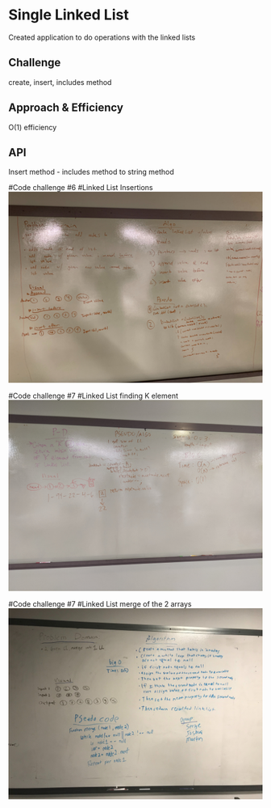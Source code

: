 # Single Linked List
Created application to do operations with the linked lists
## Challenge
create, insert, includes method
## Approach & Efficiency
O(1) efficiency
## API
Insert method - 
includes method
to string method

#Code challenge #6 
#Linked List Insertions
![Image description](/code401challenges/assets/ll-insertion.jpg)

#Code challenge #7
#Linked List finding K element
![Image description](/code401challenges/assets/ll-kth-from-end.jpg)

#Code challenge #7
#Linked List merge of the 2 arrays
![Image description](/code401challenges/assets/ll-merge.jpg)

